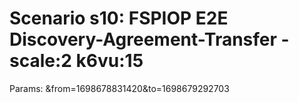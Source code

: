 # Scenario s10: FSPIOP E2E Discovery-Agreement-Transfer - scale:2 k6vu:15
Params: &from=1698678831420&to=1698679292703

